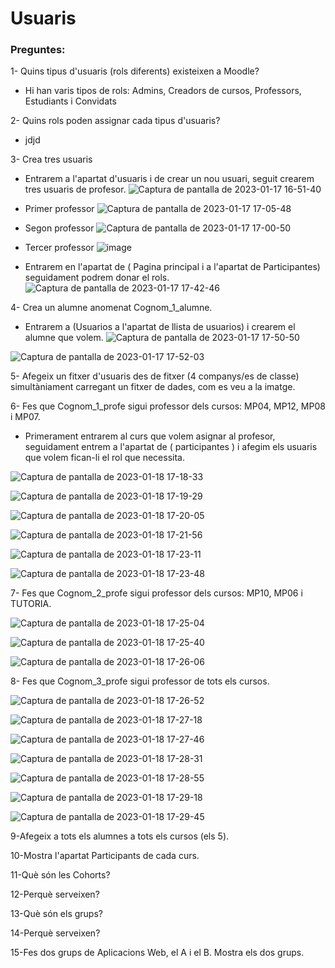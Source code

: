 # Usuaris

### Preguntes:

1- Quins tipus d'usuaris (rols diferents) existeixen a Moodle?
- Hi han varis tipos de rols: Admins, Creadors de cursos, Professors, Estudiants i Convidats

2- Quins rols poden assignar cada tipus d'usuaris?
- jdjd

3- Crea tres usuaris
- Entrarem a l'apartat d'usuaris i de crear un nou usuari, seguit crearem tres usuaris de profesor.
![Captura de pantalla de 2023-01-17 16-51-40](https://user-images.githubusercontent.com/114423044/212945489-23b9ed92-36c5-47e5-8d12-f7c9a5f2f8d7.png)

- Primer professor
![Captura de pantalla de 2023-01-17 17-05-48](https://user-images.githubusercontent.com/114423044/212950460-8bd5f99b-d771-4168-95eb-ffb99691eccc.png)


- Segon professor
![Captura de pantalla de 2023-01-17 17-00-50](https://user-images.githubusercontent.com/114423044/212948112-417cfe75-6f72-4a27-9977-de4893f2042b.png)


- Tercer professor
![image](https://user-images.githubusercontent.com/114423044/212950861-805dd652-304a-47c2-b4cc-88afaf7fe298.png)

- Entrarem en l'apartat de ( Pagina principal i a l'apartat de Participantes) seguidament podrem donar el rols.
![Captura de pantalla de 2023-01-17 17-42-46](https://user-images.githubusercontent.com/114423044/212960169-afae44ab-8496-484d-929c-1e141b26020a.png)

4- Crea un alumne anomenat Cognom_1_alumne.
- Entrarem a (Usuarios a l'apartat de llista de usuarios) i crearem el alumne que volem.
![Captura de pantalla de 2023-01-17 17-50-50](https://user-images.githubusercontent.com/114423044/212961219-5a1f58e4-c84f-4731-8943-b5dedf85456f.png)

![Captura de pantalla de 2023-01-17 17-52-03](https://user-images.githubusercontent.com/114423044/212961531-2a6fb94c-88f0-4ff0-89ab-ffd1d023d2d3.png)

5- Afegeix un fitxer d'usuaris des de fitxer (4 companys/es de classe) simultàniament carregant un fitxer de dades, com es veu a la imatge.

6- Fes que Cognom_1_profe sigui professor dels cursos: MP04, MP12, MP08 i MP07.
- Primerament entrarem al curs que volem asignar al profesor, seguidament entrem a l'apartat de ( participantes ) i afegim els usuaris que volem fican-li el rol que necessita. 

![Captura de pantalla de 2023-01-18 17-18-33](https://user-images.githubusercontent.com/114423044/213232446-e03f073c-a766-4fdc-8c7f-b404c26b6b5a.png)

![Captura de pantalla de 2023-01-18 17-19-29](https://user-images.githubusercontent.com/114423044/213232872-5f430f2e-55ef-4bb9-85de-e57c28793d7b.png)

![Captura de pantalla de 2023-01-18 17-20-05](https://user-images.githubusercontent.com/114423044/213233037-28b2051f-ca8c-4ff5-8b54-3357017ee5b6.png)

![Captura de pantalla de 2023-01-18 17-21-56](https://user-images.githubusercontent.com/114423044/213233814-88f27115-b0df-4217-b8d8-b4931bbbfb6f.png)

![Captura de pantalla de 2023-01-18 17-23-11](https://user-images.githubusercontent.com/114423044/213234289-018569e7-dbd1-4410-b992-14325ff586e6.png)

![Captura de pantalla de 2023-01-18 17-23-48](https://user-images.githubusercontent.com/114423044/213234536-0eec6e31-a459-4923-81c8-e878f30b6f8a.png)



7- Fes que Cognom_2_profe sigui professor dels cursos: MP10, MP06 i TUTORIA.

![Captura de pantalla de 2023-01-18 17-25-04](https://user-images.githubusercontent.com/114423044/213235067-23d7bb97-eb8c-468f-9a69-4a4c9aa346d3.png)

![Captura de pantalla de 2023-01-18 17-25-40](https://user-images.githubusercontent.com/114423044/213235265-63edeabf-c576-47df-b268-a52a74f14889.png)

![Captura de pantalla de 2023-01-18 17-26-06](https://user-images.githubusercontent.com/114423044/213235439-acbb3c5f-c429-46b7-b43e-f29e1e1b7ede.png)

8- Fes que Cognom_3_profe sigui professor de tots els cursos.

![Captura de pantalla de 2023-01-18 17-26-52](https://user-images.githubusercontent.com/114423044/213235730-cad12173-6f7a-4540-bcdd-5c374efa7a6d.png)

![Captura de pantalla de 2023-01-18 17-27-18](https://user-images.githubusercontent.com/114423044/213235897-4a91d0f7-5f5c-40f5-8cdb-daa4c1e433e5.png)

![Captura de pantalla de 2023-01-18 17-27-46](https://user-images.githubusercontent.com/114423044/213236097-d26b1ef7-8525-4f08-8f5c-8cf0bb1382af.png)

![Captura de pantalla de 2023-01-18 17-28-31](https://user-images.githubusercontent.com/114423044/213236396-0d0f1351-21eb-4a51-a149-4761df0109d8.png)

![Captura de pantalla de 2023-01-18 17-28-55](https://user-images.githubusercontent.com/114423044/213236555-9f6e4009-905a-488a-b268-fbb4aaf4ef79.png)

![Captura de pantalla de 2023-01-18 17-29-18](https://user-images.githubusercontent.com/114423044/213236714-7a3f523e-8366-470d-b8b3-f2dca961cb76.png)

![Captura de pantalla de 2023-01-18 17-29-45](https://user-images.githubusercontent.com/114423044/213236886-208644d5-a87b-4add-a0e7-205166e66970.png)



9-Afegeix a tots els alumnes a tots els cursos (els 5).


10-Mostra l'apartat Participants de cada curs.


11-Què són les Cohorts?


12-Perquè serveixen?


13-Què són els grups?


14-Perquè serveixen?


15-Fes dos grups de Aplicacions Web, el A i el B. Mostra els dos grups.



